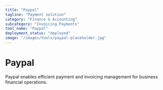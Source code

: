 ```yaml
---
title: "Paypal"
tagline: "Payment solution"
category: "Finance & Accounting"
subcategory: "Invoicing Payments"
tool_name: "Paypal"
deployment_status: "deployed"
image: "/images/tools/paypal-placeholder.jpg"
---
```


# Paypal

Paypal enables efficient payment and invoicing management for business financial operations.
